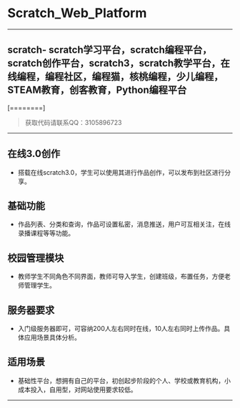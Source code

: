 # Scratch_Web_Platform


----

## scratch- scratch学习平台，scratch编程平台，scratch创作平台，scratch3，scratch教学平台，在线编程，编程社区，编程猫，核桃编程，少儿编程，STEAM教育，创客教育，Python编程平台 

[========]

 > 获取代码请联系QQ：3105896723


----

## 在线3.0创作
- 搭载在线scratch3.0，学生可以使用其进行作品创作，可以发布到社区进行分享。

## 基础功能
- 作品列表、分类和查询，作品可设置私密，消息推送，用户可互相关注，在线录播课程等等功能。

## 校园管理模块
- 教师学生不同角色不同界面，教师可导入学生，创建班级，布置任务，方便老师管理学生。

## 服务器要求
- 入门级服务器即可，可容纳200人左右同时在线，10人左右同时上传作品。具体应用场景具体分析。

## 适用场景
- 基础性平台，想拥有自己的平台，初创起步阶段的个人、学校或教育机构，小成本投入，自用型，对网站使用要求较低。
----
